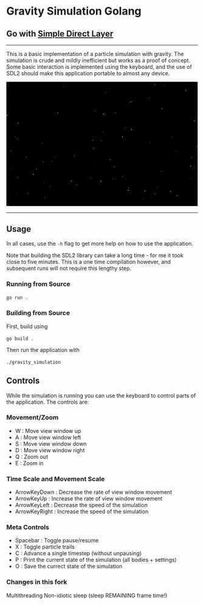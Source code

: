 # Gravity Simulation Golang
## Go with [Simple Direct Layer](https://github.com/veandco/go-sdl2)

---

This is a basic implementation of a particle simulation with gravity. The simulation is crude and mildly inefficient but works as a proof of concept. Some basic interaction is implemented using the keyboard, and the use of SDL2 should make this application portable to almost any device.

![A gif demonstrating the project in action](images/example.gif)

---

## Usage

In all cases, use the `-h` flag to get more help on how to use the application.

Note that building the SDL2 library can take a long time - for me it took close to five minutes. This is a one time compilation however, and subsequent runs will not require this lengthy step.

### Running from Source

`go run .`

### Building from Source 

First, build using

`go build .`

Then run the application with

`./gravity_simulation`

## Controls

While the simulation is running you can use the keyboard to control parts of the application. The controls are:

### Movement/Zoom

- W : Move view window up
- A : Move view window left
- S : Move view window down
- D : Move view window right
- Q : Zoom out
- E : Zoom in

### Time Scale and Movement Scale

- ArrowKeyDown : Decrease the rate of view window movement
- ArrowKeyUp : Increase the rate of view window movement
- ArrowKeyLeft : Decrease the speed of the simulation
- ArrowKeyRight : Increase the speed of the simulation

### Meta Controls

- Spacebar : Toggle pause/resume
- X : Toggle particle trails
- C : Advance a single timestep (without unpausing)
- P : Print the current state of the simulation (all bodies + settings)
- O : Save the currect state of the simulation

### Changes in this fork
Multithreading
Non-idiotic sleep (sleep REMAINING frame time!)
